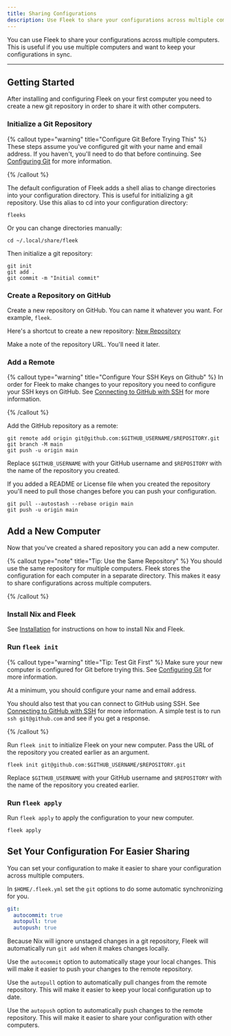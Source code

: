 ```yaml
---
title: Sharing Configurations
description: Use Fleek to share your configurations across multiple computers.
---
```


You can use Fleek to share your configurations across multiple computers. This is useful if you use multiple computers and want to keep your configurations in sync.

---

## Getting Started

After installing and configuring Fleek on your first computer you need to create a new git repository in order to share it with other computers.

### Initialize a Git Repository

{% callout type="warning" title="Configure Git Before Trying This" %}
These steps assume you've configured git with your name and email address. If you haven't, you'll need to do that before continuing. See [Configuring Git](https://git-scm.com/book/en/v2/Getting-Started-First-Time-Git-Setup) for more information.

{% /callout %}

The default configuration of Fleek adds a shell alias to change directories into your configuration directory. This is useful for initializing a git repository. Use this alias to cd into your configuration directory:

```shell
fleeks
```

Or you can change directories manually:

```shell
cd ~/.local/share/fleek
```

Then initialize a git repository:

```shell
git init
git add .
git commit -m "Initial commit"
```

### Create a Repository on GitHub

Create a new repository on GitHub. You can name it whatever you want. For example, `fleek`.

Here's a shortcut to create a new repository: [New Repository](https://github.com/new)

Make a note of the repository URL. You'll need it later.

### Add a Remote

{% callout type="warning" title="Configure Your SSH Keys on Github" %}
In order for Fleek to make changes to your repository you need to configure your SSH keys on GitHub. See [Connecting to GitHub with SSH](https://docs.github.com/en/github/authenticating-to-github/connecting-to-github-with-ssh) for more information.

{% /callout %}

Add the GitHub repository as a remote:

```shell
git remote add origin git@github.com:$GITHUB_USERNAME/$REPOSITORY.git
git branch -M main
git push -u origin main
```

Replace `$GITHUB_USERNAME` with your GitHub username and `$REPOSITORY` with the name of the repository you created.

If you added a README or License file when you created the repository you'll need to pull those changes before you can push your configuration.

```shell
git pull --autostash --rebase origin main
git push -u origin main
```

## Add a New Computer

Now that you've created a shared repository you can add a new computer.

{% callout type="note" title="Tip: Use the Same Repository" %}
You should use the same repository for multiple computers. Fleek stores the configuration for each computer in a separate directory. This makes it easy to share configurations across multiple computers.

{% /callout %}

### Install Nix and Fleek

See [Installation](/docs/installation) for instructions on how to install Nix and Fleek.

### Run `fleek init`

{% callout type="warning" title="Tip: Test Git First" %}
Make sure your new computer is configured for Git before trying this. See [Configuring Git](https://git-scm.com/book/en/v2/Getting-Started-First-Time-Git-Setup) for more information.

At a minimum, you should configure your name and email address.

You should also test that you can connect to GitHub using SSH. See [Connecting to GitHub with SSH](https://docs.github.com/en/github/authenticating-to-github/connecting-to-github-with-ssh) for more information. A simple test is to run `ssh git@github.com` and see if you get a response.

{% /callout %}

Run `fleek init` to initialize Fleek on your new computer. Pass the URL of the repository you created earlier as an argument.

```shell
fleek init git@github.com:$GITHUB_USERNAME/$REPOSITORY.git
```

Replace `$GITHUB_USERNAME` with your GitHub username and `$REPOSITORY` with the name of the repository you created earlier.

### Run `fleek apply`

Run `fleek apply` to apply the configuration to your new computer.

```shell
fleek apply
```

## Set Your Configuration For Easier Sharing

You can set your configuration to make it easier to share your configuration across multiple computers.

In `$HOME/.fleek.yml` set the `git` options to do some automatic synchronizing for you.

```yaml
git:
  autocommit: true
  autopull: true
  autopush: true
```

Because Nix will ignore unstaged changes in a git repository, Fleek will automatically run `git add` when it makes changes locally.

Use the `autocommit` option to automatically stage your local changes. This will make it easier to push your changes to the remote repository.

Use the `autopull` option to automatically pull changes from the remote repository. This will make it easier to keep your local configuration up to date.

Use the `autopush` option to automatically push changes to the remote repository. This will make it easier to share your configuration with other computers.
